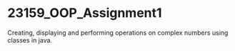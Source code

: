 # 23159_OOP_Assignment1
Creating, displaying and performing operations on complex numbers using classes in java. 
